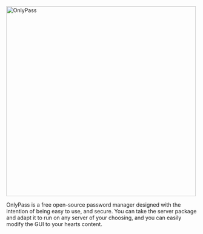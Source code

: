 <img src="https://user-images.githubusercontent.com/71759243/166076191-c367756b-fe89-44e2-8f94-0d8523c6074a.png" alt="OnlyPass" width="500"/>

OnlyPass is a free open-source password manager designed with the intention of being easy to use, and secure. You can take the server package and adapt it to run on any server of your choosing, and you can easily modify the GUI to your hearts content. 
